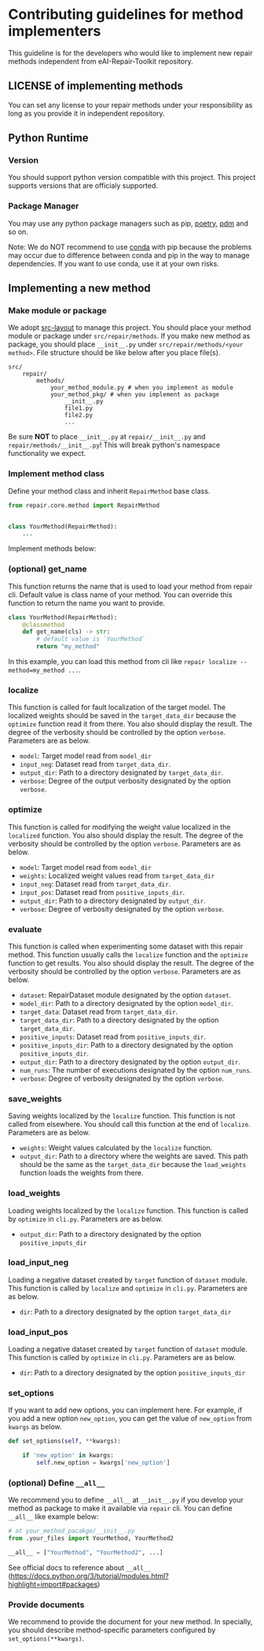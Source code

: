 # Contributing guidelines for method implementers

This guideline is for the developers who would like to implement new repair methods independent from eAI-Repair-Toolkit repository.

## LICENSE of implementing methods

You can set any license to your repair methods under your responsibility as long as you provide it in independent repository. 


## Python Runtime

### Version

You should support python version compatible with this project. This project supports versions that are officialy supported.

### Package Manager

You may use any python package managers such as pip, [poetry](https://python-poetry.org/), [pdm](https://pdm.fming.dev/latest/) and so on.

Note: We do NOT recommend to use [conda](https://docs.conda.io/projects/conda/en/stable/#) with pip because the problems may occur due to difference between conda and pip in the way to manage dependencies. If you want to use conda, use it at your own risks.

## Implementing a new method

### Make module or package

We adopt [src-layout](https://packaging.python.org/en/latest/discussions/src-layout-vs-flat-layout/) to manage this project.
You should place your method module or package under `src/repair/methods`.
If you make new method as package, you should place `__init__.py` under `src/repair/methods/<your method>`.
File structure should be like below after you place file(s).

```
src/
    repair/
        methods/
            your_method_module.py # when you implement as module
            your_method_pkg/ # when you implement as package
                __init__.py
                file1.py
                file2.py
                ...
```

Be sure **NOT** to place `__init__.py` at `repair/__init__.py` and `repair/methods/__init__.py`!
This will break python's namespace functionality we expect.

### Implement method class
Define your method class and inherit `RepairMethod` base class.

```python
from repair.core.method import RepairMethod 


class YourMethod(RepairMethod):
    ...

```

Implement methods below:

### (optional) get_name

This function returns the name that is used to load your method from repair cli.
Default value is class name of your method.
You can override this function to return the name you want to provide.

```python
class YourMethod(RepairMethod):
    @classmethod
    def get_name(cls) -> str:
        # default value is `YourMethod`
        return "my_method"

```

In this example, you can load this method from cli like `repair localize --method=my_method ...`.

### localize

This function is called for fault localization of the target model.
The localized weights should be saved in the `target_data_dir` because the `optimize` function read it from there.
You also should display the result. The degree of the verbosity should be controlled by the option `verbose`.
Parameters are as below.

- `model`: Target model read from `model_dir`
- `input_neg`: Dataset read from `target_data_dir`.
- `output_dir`: Path to a directory designated by `target_data_dir`.
- `verbose`: Degree of the output verbosity designated by the option `verbose`.

### optimize

  This function is called for modifying the weight value localized in the `localized` function.
  You also should display the result. The degree of the verbosity should be controlled by the option `verbose`. Parameters are as below.

  - `model`: Target model read from `model_dir`
  - `weights`: Localized weight values read from `target_data_dir`
  - `input_neg`: Dataset read from `target_data_dir`.
  - `input_pos`: Dataset read from `positive_inputs_dir`.
  - `output_dir`: Path to a directory designated by `output_dir`.
  - `verbose`: Degree of verbosity designated by the option `verbose`.

### evaluate

  This function is called when experimenting some dataset with this repair method.
  This function usually calls the `localize` function and the `optimize` function to get results. You also should display the result.
  The degree of the verbosity should be controlled by the option `verbose`. Parameters are as below.
  
  - `dataset`: RepairDataset module designated by the option `dataset`.
  - `model_dir`: Path to a directory designated by the option `model_dir`.
  - `target_data`: Dataset read from `target_data_dir`.
  - `target_data_dir`: Path to a directory designated by the option `target_data_dir`.
  - `positive_inputs`: Dataset read from `positive_inputs_dir`.
  - `positive_inputs_dir`: Path to a directory designated by the option `positive_inputs_dir`.
  - `output_dir`: Path to a directory designated by the option `output_dir`.
  - `num_runs`: The number of executions designated by the option `num_runs`.
  - `verbose`: Degree of verbosity designated by the option `verbose`.

### save_weights

  Saving weights localized by the `localize` function. This function is not called from elsewhere. You should call this function at the end of `localize`. Parameters are as below.

  - `weights`: Weight values calculated by the `localize` function.
  - `output_dir`: Path to a directory where the weights are saved. This path should be the same as the `target_data_dir` because the `load_weights` function loads the weights from there.

### load_weights

  Loading weights localized by the `localize` function. This function is called by `optimize` in `cli.py`. Parameters are as below.
  - `output_dir`: Path to a directory designated by the option  `positive_inputs_dir`

### load_input_neg

  Loading a negative dataset created by `target` function of `dataset` module. This function is called by `localize` and `optimize` in `cli.py`. Parameters are as below.
  - `dir`: Path to a directory designated by the option  `target_data_dir`

### load_input_pos

  Loading a negative dataset created by `target` function of `dataset` module. This function is called by `optimize` in `cli.py`.  Parameters are as below.
  - `dir`: Path to a directory designated by the option  `positive_inputs_dir`

### set_options

  If you want to add new options, you can implement here. For example, if you add a new option `new_option`, you can get the value of `new_option` from `kwargs` as below.

  ```python
  def set_options(self, **kwargs):

      if 'new_option' in kwargs:
          self.new_option = kwargs['new_option']

  ```

### (optional) Define `__all__`

We recommend you to define `__all__` at `__init__.py` if you develop your method as package to make it available via `repair` cli.
You can define `__all__` like example below:

```python
# at your_method_pacakge/__init__.py
from .your_files import YourMethod, YourMethod2

__all__ = ["YourMethod", "YourMethod2", ...]

```

See official docs to reference about `__all__` (https://docs.python.org/3/tutorial/modules.html?highlight=import#packages)


### Provide documents

We recommend to provide the document for your new method. In specially, you should describe method-specific parameters configured by `set_options(**kwargs)`.
